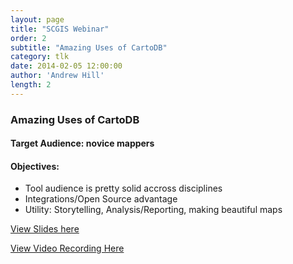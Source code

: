 ```yaml
---
layout: page
title: "SCGIS Webinar"
order: 2
subtitle: "Amazing Uses of CartoDB"
category: tlk
date: 2014-02-05 12:00:00
author: 'Andrew Hill'
length: 2
---
```


### Amazing Uses of CartoDB

#### Target Audience: novice mappers

#### Objectives:

* Tool audience is pretty solid accross disciplines
* Integrations/Open Source advantage
* Utility: Storytelling, Analysis/Reporting, making beautiful maps

[View Slides here](https://speakerdeck.com/andrewxhill/scgis-webinar)

[View Video Recording Here](https://www.youtube.com/watch?v=BRPyAJRCyhc)
